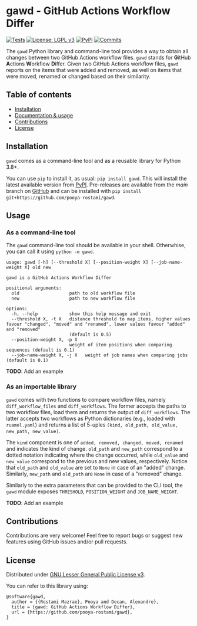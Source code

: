 # gawd - GitHub Actions Workflow Differ

[![Tests](https://github.com/pooya-rostami/gawd/actions/workflows/test.yaml/badge.svg?branch=main)](https://github.com/pooya-rostami/gawd/actions/workflows/test.yaml)
[![License: LGPL v3](https://img.shields.io/badge/License-LGPL_v3-blue.svg)](https://www.gnu.org/licenses/lgpl-3.0)
[![PyPI](https://badgen.net/pypi/v/gawd)](https://pypi.org/project/gawd)
[![Commits](https://badgen.net/github/last-commit/pooya-rostami/gawd)](https://github.com/pooya-rostami/gawd/commits/)

The `gawd` Python library and command-line tool provides a way to obtain all changes between two GitHub Actions workflow files. `gawd` stands for **G**itHub **A**ctions **W**orkflow **D**iffer. 
Given two GitHub Actions workflow files, `gawd` reports on the items that were added and removed, as well on items that were moved, renamed or changed based on their similarity. 

## Table of contents

  * [Installation](#installation)
  * [Documentation & usage](#usage)
  * [Contributions](#contributions)
  * [License](#license)


## Installation

`gawd` comes as a command-line tool and as a reusable library for Python 3.8+. 

You can use `pip` to install it, as usual: `pip install gawd`. This will install the latest available version from [PyPI](https://pypi.org/project/gawd).
Pre-releases are available from the *main* branch on [GitHub](https://github.com/pooya-rostami/gawd)
and can be installed with `pip install git+https://github.com/pooya-rostami/gawd`.


## Usage

### As a command-line tool

The `gawd` command-line tool should be available in your shell. 
Otherwhise, you can call it using `python -m gawd`. 

```
usage: gawd [-h] [--threshold X] [--position-weight X] [--job-name-weight X] old new

gawd is a GitHub Actions Workflow Differ

positional arguments:
  old                   path to old workflow file
  new                   path to new workflow file

options:
  -h, --help            show this help message and exit
  --threshold X, -t X   distance threshold to map items, higher values favour "changed", "moved" and "renamed", lower values favour "added" and "removed"
                        (default is 0.5)
  --position-weight X, -p X
                        weight of item positions when comparing sequences (default is 0.1)
  --job-name-weight X, -j X   weight of job names when comparing jobs (default is 0.1)
```

**TODO**: Add an example


### As an importable library

`gawd` comes with two functions to compare workflow files, namely `diff_workflow_files` and `diff_workflows`. 
The former accepts the paths to two workflow files, load them and returns the output of `diff_workflows`. 
The latter accepts two workflows as Python dictionaries (e.g., loaded with `ruamel.yaml`) and returns a list of 5-uples `(kind, old_path, old_value, new_path, new_value)`.

The `kind` component is one of `added, removed, changed, moved, renamed` and indicates the kind of change. 
`old_path` and `new_path` correspond to a dotted notation indicating where the change occurred, while `old_value` and `new_value` correspond to the previous and new values, respectively. 
Notice that `old_path` and `old_value` are set to `None` in case of an "added" change. Similarly, `new_path` and `old_path` are `None` in case of a "removed" change. 

Similarly to the extra parameters that can be provided to the CLI tool, the `gawd` module exposes `THRESHOLD`, `POSITION_WEIGHT` and `JOB_NAME_WEIGHT`. 

**TODO**: Add an example


## Contributions

Contributions are very welcome!
Feel free to report bugs or suggest new features using GitHub issues and/or pull requests.

## License

Distributed under [GNU Lesser General Public License v3](https://github.com/pooya-rostami/gawd/blob/main/LICENSE.txt).

You can refer to this library using:

```
@software{gawd,
  author = {{Rostami Mazrae}, Pooya and Decan, Alexandre},
  title = {gawd: GitHub Actions Workflow Differ},
  url = {https://github.com/pooya-rostami/gawd},
}
```
